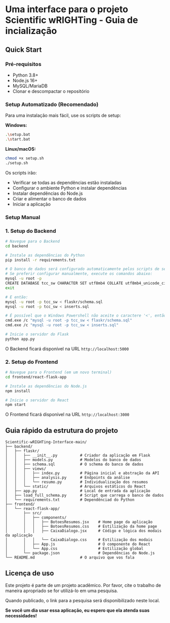 # Uma interface para o projeto Scientific wRIGHTing - Guia de incialização

## Quick Start

### Pré-requisitos

- Python 3.8+
- Node.js 16+
- MySQL/MariaDB
- Clonar e descompactar o repositório

### Setup Automatizado (Recomendado)

Para uma instalação mais fácil, use os scripts de setup:

**Windows:**
```bash
.\setup.bat
.\start.bat
```

**Linux/macOS:**
```bash
chmod +x setup.sh
./setup.sh
```

Os scripts irão:
- Verificar se todas as dependências estão instaladas
- Configurar o ambiente Python e instalar dependências
- Instalar dependências do Node.js
- Criar e alimentar o banco de dados
- Iniciar a aplicação

### Setup Manual

### 1. Setup do Backend

```bash
# Navegue para o Backend
cd backend

# Instale as dependências do Python
pip install -r requirements.txt

# O banco de dados será configurado automaticamente pelos scripts de setup
# Se preferir configurar manualmente, execute os comandos abaixo:
mysql -u root -p
CREATE DATABASE tcc_sw CHARACTER SET utf8mb4 COLLATE utf8mb4_unicode_ci;
exit

# E então:
mysql -u root -p tcc_sw < flaskr/schema.sql
mysql -u root -p tcc_sw < inserts.sql

# É possível que o Windows Powershell não aceite o caractere '<', então use isso no lugar:
cmd.exe /c "mysql -u root -p tcc_sw < flaskr/schema.sql"
cmd.exe /c "mysql -u root -p tcc_sw < inserts.sql"

# Inicie o servidor do Flask
python app.py
```

O Backend ficará disponível na URL `http://localhost:5000`

### 2. Setup do Frontend

```bash
# Navegue para o Frontend (em um novo terminal)
cd frontend/react-flask-app

# Instale as dependências do Node.js
npm install

# Inicie o servidor do React
npm start
```

O Frontend ficará disponível na URL `http://localhost:3000`

## Guia rápido da estrutura do projeto

```
Scientific-wRIGHTing-Interface-main/
├── backend/
│   ├── flaskr/
│   │   ├── __init__.py          # Criador da aplicação em Flask
│   │   ├── models.py            # Modelos do banco de dados
│   │   ├── schema.sql           # O schema do banco de dados
│   │   ├── views/
│   │   │   ├── index.py         # Página inicial e abstração da API
│   │   │   ├── analysis.py      # Endpoints da análise
│   │   │   └── resumo.py        # Individualização dos resumos
│   │   └── static/              # Arquivos estáticos do React
│   ├── app.py                   # Local de entrada da aplicação
│   ├── load_full_schema.py      # Script que carrega o banco de dados
│   └── requirements.txt         # Dependênciad do Python
├── frontend/
│   └── react-flask-app/
│       ├── src/
│       │   ├── components/
│       │   │   ├── BotoesResumos.jsx    # Home page da aplicação
│       │   │   ├── BotoesResumos.css    # Estilização da home page
│       │   │   ├── CaixaDialogo.jsx     # Código e lógica dos modais da aplicação
│       │   │   └── CaixaDialogo.css     # Estilização dos modais
│       │   ├── App.js                   # O componente do React
│       │   └── App.css                  # Estilização global
│       └── package.json                 # Dependências do Node.js
└── README.md                    # O arquivo que vos fala
```

## Licença de uso

Este projeto é parte de um projeto acadêmico. Por favor, cite o trabalho de maneira apropriado se for utilizá-lo em uma pesquisa.

Quando publicado, o link para a pesquisa será disponibilizado neste local.

**Se você um dia usar essa aplicação, eu espero que ela atenda suas necessidades!**
